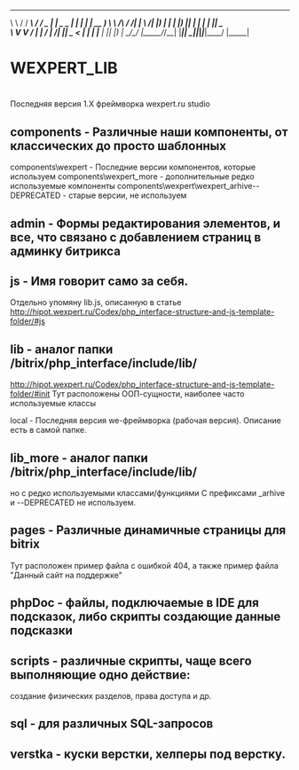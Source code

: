 
__        _________  ______  _____ ____ _____   _     ___ ____
\ \      / / ____\ \/ /  _ \| ____|  _ \_   _| | |   |_ _| __ )
 \ \ /\ / /|  _|  \  /| |_) |  _| | |_) || |   | |    | ||  _ \
  \ V  V / | |___ /  \|  __/| |___|  _ < | |   | |___ | || |_) |
   \_/\_/  |_____/_/\_\_|   |_____|_| \_\|_|___|_____|___|____/
                                          |_____|

#
# WEXPERT_LIB
#

Последняя версия 1.X фреймворка wexpert.ru studio

## components - Различные наши компоненты, от классических до просто шаблонных

components\wexpert - Последние версии компонентов, которые используем
сomponents\wexpert_more - дополнительные редко используемые компоненты
components\wexpert\wexpert_arhive--DEPRECATED - старые версии, не используем

## admin - Формы редактирования элементов, и все, что связано с добавлением страниц в админку битрикса


## js - Имя говорит само за себя.
Отдельно упомяну lib.js, описанную в статье
http://hipot.wexpert.ru/Codex/php_interface-structure-and-js-template-folder/#js


## lib - аналог папки /bitrix/php_interface/include/lib/
http://hipot.wexpert.ru/Codex/php_interface-structure-and-js-template-folder/#init
Тут расположены ООП-сущности, наиболее часто используемые классы

local - Последняя версия we-фреймворка (рабочая версия).
Описание есть в самой папке.

## lib_more - аналог папки /bitrix/php_interface/include/lib/
но с редко используемыми классами/функциями
C префиксами _arhive и --DEPRECATED не используем.

## pages - Различные динамичные страницы для bitrix

Тут расположен пример файла с ошибкой 404, а также пример файла "Данный сайт на поддержке"

## phpDoc - файлы, подключаемые в IDE для подсказок, либо скрипты создающие данные подсказки

## scripts - различные скрипты, чаще всего выполняющие одно действие:
создание физических разделов, права доступа и др.

## sql - для различных SQL-запросов

## verstka - куски верстки, хелперы под верстку.
